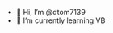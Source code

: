 - 👋 Hi, I’m @dtom7139
- 🌱 I’m currently learning VB



<!---
dtom7139/dtom7139 is a ✨ special ✨ repository because its `README.md` (this file) appears on your GitHub profile.
You can click the Preview link to take a look at your changes.
--->
